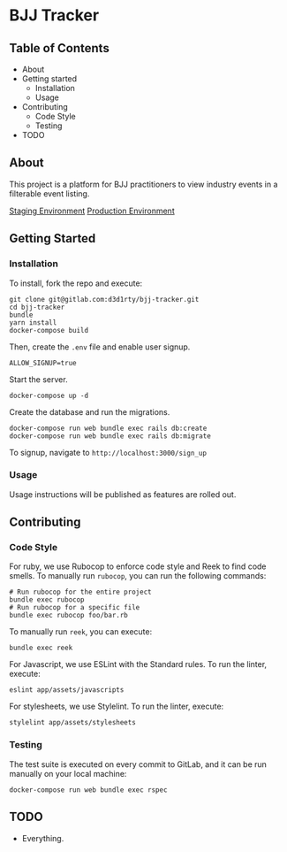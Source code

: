 # BJJ Tracker

## Table of Contents
* About
* Getting started
    * Installation
    * Usage
* Contributing
    * Code Style
    * Testing
* TODO

## About
This project is a platform for BJJ practitioners to view industry events in a filterable event listing.

[Staging Environment](https://bjj-tracker-staging.herokuapp.com/)
[Production Environment](https://bjj-tracker-prod.herokuapp.com/)

## Getting Started
### Installation
To install, fork the repo and execute:

```
git clone git@gitlab.com:d3d1rty/bjj-tracker.git
cd bjj-tracker
bundle
yarn install
docker-compose build
```

Then, create the `.env` file and enable user signup.

```
ALLOW_SIGNUP=true
```

Start the server.
```
docker-compose up -d
```

Create the database and run the migrations.

```
docker-compose run web bundle exec rails db:create
docker-compose run web bundle exec rails db:migrate
```

To signup, navigate to `http://localhost:3000/sign_up`


### Usage
Usage instructions will be published as features are rolled out.

## Contributing
### Code Style
For ruby, we use Rubocop to enforce code style and Reek to find code smells.
To manually run `rubocop`, you can run the following commands:

```
# Run rubocop for the entire project
bundle exec rubocop
# Run rubocop for a specific file
bundle exec rubocop foo/bar.rb
```

To manually run `reek`, you can execute:
```
bundle exec reek
```

For Javascript, we use ESLint with the Standard rules. To run the linter, execute:
```
eslint app/assets/javascripts
```

For stylesheets, we use Stylelint. To run the linter, execute:
```
stylelint app/assets/stylesheets
```

### Testing
The test suite is executed on every commit to GitLab, and it can be run manually on your local machine:
```
docker-compose run web bundle exec rspec
```

## TODO
* Everything.
